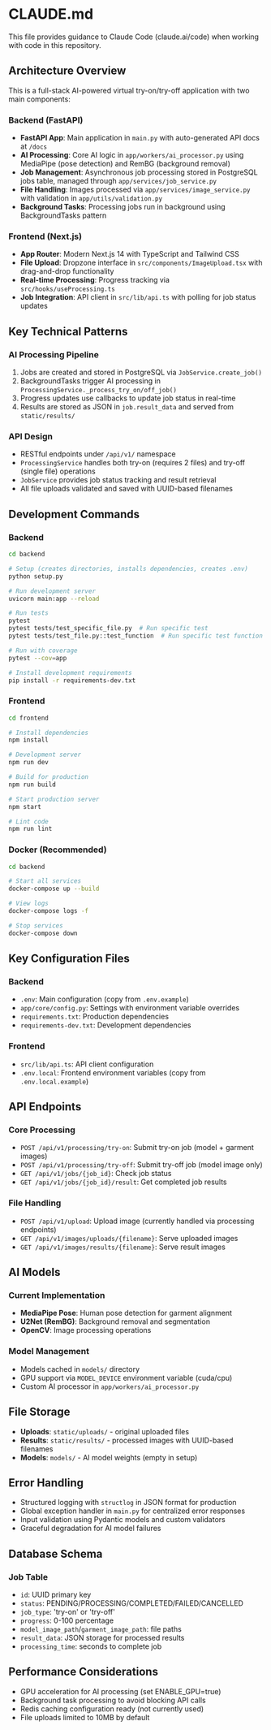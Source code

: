 # CLAUDE.md

This file provides guidance to Claude Code (claude.ai/code) when working with code in this repository.

## Architecture Overview

This is a full-stack AI-powered virtual try-on/try-off application with two main components:

### Backend (FastAPI)
- **FastAPI App**: Main application in `main.py` with auto-generated API docs at `/docs`
- **AI Processing**: Core AI logic in `app/workers/ai_processor.py` using MediaPipe (pose detection) and RemBG (background removal)
- **Job Management**: Asynchronous job processing stored in PostgreSQL jobs table, managed through `app/services/job_service.py`
- **File Handling**: Images processed via `app/services/image_service.py` with validation in `app/utils/validation.py`
- **Background Tasks**: Processing jobs run in background using BackgroundTasks pattern

### Frontend (Next.js)
- **App Router**: Modern Next.js 14 with TypeScript and Tailwind CSS
- **File Upload**: Dropzone interface in `src/components/ImageUpload.tsx` with drag-and-drop functionality
- **Real-time Processing**: Progress tracking via `src/hooks/useProcessing.ts`
- **Job Integration**: API client in `src/lib/api.ts` with polling for job status updates

## Key Technical Patterns

### AI Processing Pipeline
1. Jobs are created and stored in PostgreSQL via `JobService.create_job()`
2. BackgroundTasks trigger AI processing in `ProcessingService._process_try_on/off_job()`
3. Progress updates use callbacks to update job status in real-time
4. Results are stored as JSON in `job.result_data` and served from `static/results/`

### API Design
- RESTful endpoints under `/api/v1/` namespace
- `ProcessingService` handles both try-on (requires 2 files) and try-off (single file) operations
- `JobService` provides job status tracking and result retrieval
- All file uploads validated and saved with UUID-based filenames

## Development Commands

### Backend
```bash
cd backend

# Setup (creates directories, installs dependencies, creates .env)
python setup.py

# Run development server
uvicorn main:app --reload

# Run tests
pytest
pytest tests/test_specific_file.py  # Run specific test
pytest tests/test_file.py::test_function  # Run specific test function

# Run with coverage
pytest --cov=app

# Install development requirements
pip install -r requirements-dev.txt
```

### Frontend
```bash
cd frontend

# Install dependencies
npm install

# Development server
npm run dev

# Build for production
npm run build

# Start production server
npm start

# Lint code
npm run lint
```

### Docker (Recommended)
```bash
cd backend

# Start all services
docker-compose up --build

# View logs
docker-compose logs -f

# Stop services
docker-compose down
```

## Key Configuration Files

### Backend
- `.env`: Main configuration (copy from `.env.example`)
- `app/core/config.py`: Settings with environment variable overrides
- `requirements.txt`: Production dependencies
- `requirements-dev.txt`: Development dependencies

### Frontend
- `src/lib/api.ts`: API client configuration
- `.env.local`: Frontend environment variables (copy from `.env.local.example`)

## API Endpoints

### Core Processing
- `POST /api/v1/processing/try-on`: Submit try-on job (model + garment images)
- `POST /api/v1/processing/try-off`: Submit try-off job (model image only)
- `GET /api/v1/jobs/{job_id}`: Check job status
- `GET /api/v1/jobs/{job_id}/result`: Get completed job results

### File Handling
- `POST /api/v1/upload`: Upload image (currently handled via processing endpoints)
- `GET /api/v1/images/uploads/{filename}`: Serve uploaded images
- `GET /api/v1/images/results/{filename}`: Serve result images

## AI Models

### Current Implementation
- **MediaPipe Pose**: Human pose detection for garment alignment
- **U2Net (RemBG)**: Background removal and segmentation
- **OpenCV**: Image processing operations

### Model Management
- Models cached in `models/` directory
- GPU support via `MODEL_DEVICE` environment variable (cuda/cpu)
- Custom AI processor in `app/workers/ai_processor.py`

## File Storage

- **Uploads**: `static/uploads/` - original uploaded files
- **Results**: `static/results/` - processed images with UUID-based filenames
- **Models**: `models/` - AI model weights (empty in setup)

## Error Handling

- Structured logging with `structlog` in JSON format for production
- Global exception handler in `main.py` for centralized error responses
- Input validation using Pydantic models and custom validators
- Graceful degradation for AI model failures

## Database Schema

### Job Table
- `id`: UUID primary key
- `status`: PENDING/PROCESSING/COMPLETED/FAILED/CANCELLED
- `job_type`: 'try-on' or 'try-off'
- `progress`: 0-100 percentage
- `model_image_path`/`garment_image_path`: file paths
- `result_data`: JSON storage for processed results
- `processing_time`: seconds to complete job

## Performance Considerations

- GPU acceleration for AI processing (set ENABLE_GPU=true)
- Background task processing to avoid blocking API calls
- Redis caching configuration ready (not currently used)
- File uploads limited to 10MB by default